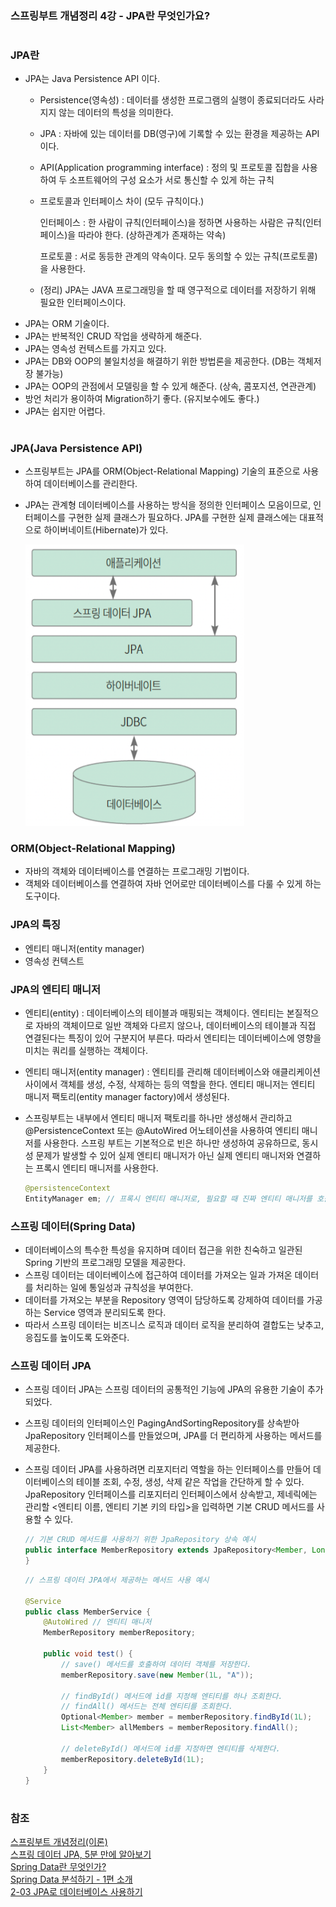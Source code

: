 ### 스프링부트 개념정리 4강 - JPA란 무엇인가요?

#

### JPA란

- JPA는 Java Persistence API 이다.
    - Persistence(영속성) : 데이터를 생성한 프로그램의 실행이 종료되더라도 사라지지 않는 데이터의 특성을 의미한다.
    - JPA : 자바에 있는 데이터를 DB(영구)에 기록할 수 있는 환경을 제공하는 API이다.
    - API(Application programming interface) : 정의 및 프로토콜 집합을 사용하여 두 소프트웨어의 구성 요소가 서로 통신할 수 있게 하는 규칙
    - 프로토콜과 인터페이스 차이 (모두 규칙이다.)
        
        인터페이스 : 한 사람이 규칙(인터페이스)을 정하면 사용하는 사람은 규칙(인터페이스)을 따라야 한다. (상하관계가 존재하는 약속)
        
        프로토콜 : 서로 동등한 관계의 약속이다. 모두 동의할 수 있는 규칙(프로토콜)을 사용한다.
        
    - (정리) JPA는 JAVA 프로그래밍을 할 때 영구적으로 데이터를 저장하기 위해 필요한 인터페이스이다.
- JPA는 ORM 기술이다.
- JPA는 반복적인 CRUD 작업을 생략하게 해준다.
- JPA는 영속성 컨텍스트를 가지고 있다.
- JPA는 DB와 OOP의 불일치성을 해결하기 위한 방법론을 제공한다. (DB는 객체저장 불가능)
- JPA는 OOP의 관점에서 모델링을 할 수 있게 해준다. (상속, 콤포지션, 연관관계)
- 방언 처리가 용이하여 Migration하기 좋다. (유지보수에도 좋다.)
- JPA는 쉽지만 어렵다.

#

### JPA(Java Persistence API)

- 스프링부트는 JPA를 ORM(Object-Relational Mapping) 기술의 표준으로 사용하여 데이터베이스를 관리한다.
- JPA는 관계형 데이터베이스를 사용하는 방식을 정의한 인터페이스 모음이므로, 인터페이스를 구현한 실제 클래스가 필요하다. JPA를 구현한 실제 클래스에는 대표적으로 하이버네이트(Hibernate)가 있다.
    
    <img src="./img/springboot03_JPA.PNG" width="350px" height="450px" title="springboot03_JPA.png"/><br>

### ORM(Object-Relational Mapping)

- 자바의 객체와 데이터베이스를 연결하는 프로그래밍 기법이다.
- 객체와 데이터베이스를 연결하여 자바 언어로만 데이터베이스를 다룰 수 있게 하는 도구이다.

### JPA의 특징

- 엔티티 매니저(entity manager)
- 영속성 컨텍스트

### JPA의 엔티티 매니저

- 엔티티(entity) : 데이터베이스의 테이블과 매핑되는 객체이다. 엔티티는 본질적으로 자바의 객체이므로 일반 객체와 다르지 않으나, 데이터베이스의 테이블과 직접 연결된다는 특징이 있어 구분지어 부른다. 따라서 엔티티는 데이터베이스에 영향을 미치는 쿼리를 실행하는 객체이다.
- 엔티티 매니저(entity manager) : 엔티티를 관리해 데이터베이스와 애클리케이션 사이에서 객체를 생성, 수정, 삭제하는 등의 역할을 한다. 엔티티 매니저는 엔티티 매니저 팩토리(entity manager factory)에서 생성된다.

- 스프링부트는 내부에서 엔티티 매니저 팩토리를 하나만 생성해서 관리하고 @PersistenceContext 또는 @AutoWired 어노테이션을 사용하여 엔티티 매니저를 사용한다. 스프링 부트는 기본적으로 빈은 하나만 생성하여 공유하므로, 동시성 문제가 발생할 수 있어 실제 엔티티 매니저가 아닌 실제 엔티티 매니저와 연결하는 프록시 엔티티 매니저를 사용한다.
    
    ```java
    @persistenceContext
    EntityManager em; // 프록시 엔티티 매니저로, 필요할 때 진짜 엔티티 매니저를 호출한다.
    ```
    

### 스프링 데이터(Spring Data)

- 데이터베이스의 특수한 특성을 유지하며 데이터 접근을 위한 친숙하고 일관된 Spring 기반의 프로그래밍 모델을 제공한다.
- 스프링 데이터는 데이터베이스에 접근하여 데이터를 가져오는 일과 가져온 데이터를 처리하는 일에 통일성과 규칙성을 부여한다.
- 데이터를 가져오는 부분을 Repository 영역이 담당하도록 강제하여 데이터를 가공하는 Service 영역과 분리되도록 한다.
- 따라서 스프링 데이터는 비즈니스 로직과 데이터 로직을 분리하여 결합도는 낮추고, 응집도를 높이도록 도와준다.

### 스프링 데이터 JPA

- 스프링 데이터 JPA는 스프링 데이터의 공통적인 기능에 JPA의 유용한 기술이 추가되었다.
- 스프링 데이터의 인터페이스인 PagingAndSortingRepository를 상속받아 JpaRepository 인터페이스를 만들었으며, JPA를 더 편리하게 사용하는 메서드를 제공한다.
- 스프링 데이터 JPA를 사용하려면 리포지터리 역할을 하는 인터페이스를 만들어 데이터베이스의 테이블 조회, 수정, 생성, 삭제 같은 작업을 간단하게 할 수 있다. JpaRepository 인터페이스를 리포지터리 인터페이스에서 상속받고, 제네릭에는 관리할 <엔티티 이름, 엔티티 기본 키의 타입>을 입력하면 기본 CRUD 메서드를 사용할 수 있다.
    
    ```java
    // 기본 CRUD 메서드를 사용하기 위한 JpaRepository 상속 예시
    public interface MemberRepository extends JpaRepository<Member, Long> {
    }
    ```
    
    ```java
    // 스프링 데이터 JPA에서 제공하는 메서드 사용 예시
    
    @Service
    public class MemberService {
    	@AutoWired // 엔티티 매니저
    	MemberRepository memberRepository;
    	
    	public void test() {
    		// save() 메서드를 호출하여 데이터 객체를 저장한다.
    		memberRepository.save(new Member(1L, "A"));
    		
    		// findById() 메서드에 id를 지정해 엔티티를 하나 조회한다.
    		// findAll() 메서드는 전체 엔티티를 조회한다.
    		Optional<Member> member = memberRepository.findById(1L);
    		List<Member> allMembers = memberRepository.findAll();
    		
    		// deleteById() 메서드에 id를 지정하면 엔티티를 삭제한다.
    		memberRepository.deleteById(1L);
    	}
    }
    ```
    

#

### 참조
<a href="https://www.inflearn.com/course/%EC%8A%A4%ED%94%84%EB%A7%81%EB%B6%80%ED%8A%B8-%EA%B0%9C%EB%85%90%EC%A0%95%EB%A6%AC">스프링부트 개념정리(이론)</a><br>
<a href="https://yozm.wishket.com/magazine/detail/2160/">스프링 데이터 JPA, 5분 만에 알아보기</a><br>
<a href="https://imbf.github.io/spring/2020/04/30/Spring-Data.html">Spring Data란 무엇인가?</a><br>
<a href="https://7772-development.tistory.com/54">Spring Data 분석하기 - 1편 소개</a><br>
<a href="https://wikidocs.net/160890">2-03 JPA로 데이터베이스 사용하기</a><br>
